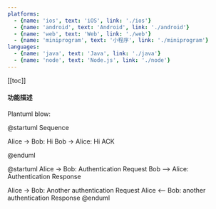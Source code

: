 ```yaml
---
platforms:
  - {name: 'ios', text: 'iOS', link: './ios'}
  - {name: 'android', text: 'Android', link: './android'}
  - {name: 'web', text: 'Web', link: './web'}
  - {name: 'miniprogram', text: '小程序', link: './miniprogram'}
languages:
  - {name: 'java', text: 'Java', link: './java'}
  - {name: 'node', text: 'Node.js', link: './node'}
---
```


[[toc]]

#### 功能描述

Plantuml blow:
 
@startuml Sequence
 
Alice -> Bob: Hi
Bob -> Alice: Hi ACK
 
@enduml

@startuml
Alice -> Bob: Authentication Request
Bob --> Alice: Authentication Response

Alice -> Bob: Another authentication Request
Alice <-- Bob: another authentication Response
@enduml